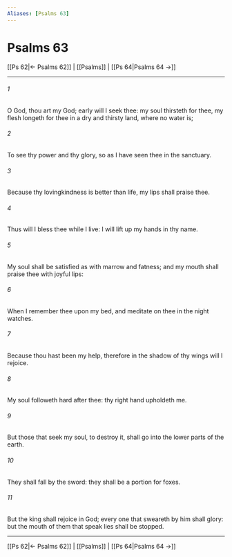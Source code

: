 ```yaml
---
Aliases: [Psalms 63]
---
```

# Psalms 63

[[Ps 62|← Psalms 62]] | [[Psalms]] | [[Ps 64|Psalms 64 →]]
***



###### 1 
O God, thou art my God; early will I seek thee: my soul thirsteth for thee, my flesh longeth for thee in a dry and thirsty land, where no water is; 

###### 2 
To see thy power and thy glory, so as I have seen thee in the sanctuary. 

###### 3 
Because thy lovingkindness is better than life, my lips shall praise thee. 

###### 4 
Thus will I bless thee while I live: I will lift up my hands in thy name. 

###### 5 
My soul shall be satisfied as with marrow and fatness; and my mouth shall praise thee with joyful lips: 

###### 6 
When I remember thee upon my bed, and meditate on thee in the night watches. 

###### 7 
Because thou hast been my help, therefore in the shadow of thy wings will I rejoice. 

###### 8 
My soul followeth hard after thee: thy right hand upholdeth me. 

###### 9 
But those that seek my soul, to destroy it, shall go into the lower parts of the earth. 

###### 10 
They shall fall by the sword: they shall be a portion for foxes. 

###### 11 
But the king shall rejoice in God; every one that sweareth by him shall glory: but the mouth of them that speak lies shall be stopped.

***
[[Ps 62|← Psalms 62]] | [[Psalms]] | [[Ps 64|Psalms 64 →]]
